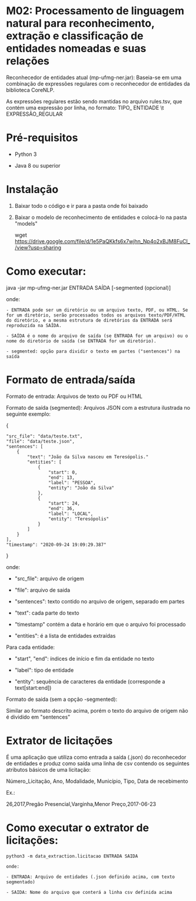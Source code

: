 # M02: Processamento de linguagem natural para reconhecimento, extração e classificação de entidades nomeadas e suas relações

Reconhecedor de entidades atual (mp-ufmg-ner.jar): Baseia-se em uma combinação de expressões regulares com o reconhecedor de entidades da biblioteca CoreNLP.

As expressões regulares estão sendo mantidas no arquivo rules.tsv, que contém uma expressão por linha, no formato: TIPO_ ENTIDADE \t EXPRESSÃO_REGULAR

# Pré-requisitos

- Python 3

- Java 8 ou superior



# Instalação

1) Baixar todo o código e ir para a pasta onde foi baixado


2) Baixar o modelo de reconhecimento de entidades e colocá-lo na pasta "models"

    wget https://drive.google.com/file/d/1e5PaQKkfs6x7wjhn_Np4o2xBJM8FuCI_/view?usp=sharing
    

# Como executar:

   java -jar mp-ufmg-ner.jar ENTRADA SAÍDA [-segmented (opcional)]
   
   onde:

    - ENTRADA pode ser um diretório ou um arquivo texto, PDF, ou HTML. Se for um diretório, serão processados todos os arquivos texto/PDF/HTML do diretório, e a mesma estrutura de diretórios da ENTRADA será reproduzida na SAÍDA.

    - SAÍDA é o nome do arquivo de saída (se ENTRADA for um arquivo) ou o nome do diretório de saída (se ENTRADA for um diretório).
    
    - segmented: opção para dividir o texto em partes ("sentences") na saída


# Formato de entrada/saída

Formato de entrada: Arquivos de texto ou PDF ou HTML

Formato de saída (segmented): Arquivos JSON com a estrutura ilustrada no seguinte exemplo:

{

    "src_file": "data/teste.txt",
    "file": "data/teste.json",
    "sentences": [
        {
            "text": "João da Silva nasceu em Teresópolis."
            "entities": [
                {
                    "start": 0,  
                    "end": 13,   
                    "label": "PESSOA", 
                    "entity": "João da Silva" 
                },
                {
                    "start": 24,
                    "end": 36,
                    "label": "LOCAL",
                    "entity": "Teresópolis"
                }
            ]
        }
    ],
    "timestamp": "2020-09-24 19:09:29.387"
}


onde:

   - "src_file": arquivo de origem

   - "file": arquivo de saida

   - "sentences": texto contido no arquivo de origem, separado em partes

   - "text": cada parte do texto

   - "timestamp" contém a data e horário em que o arquivo foi processado

   - "entities": é a lista de entidades extraídas

Para cada entidade:

   - "start", "end": índices de início e fim da entidade no texto
   
   - "label": tipo de entidade
   
   - "entity": sequência de caracteres da entidade (corresponde a text[start:end])



Formato de saida (sem a opção -segmented):

Similar ao formato descrito acima, porém o texto do arquivo de origem não é dividido em "sentences"


# Extrator de licitações

É uma aplicação que utiliza como entrada a saída (.json) do reconhecedor de entidades e produz como saída uma linha de csv contendo os seguintes atributos básicos de uma licitação:

Número_Licitação, Ano, Modalidade, Município, Tipo, Data de recebimento

Ex.:

26,2017,Pregão Presencial,Varginha,Menor Preço,2017-06-23


# Como executar o extrator de licitações:

    python3 -m data_extraction.licitacao ENTRADA SAIDA
    
    onde:
    
    - ENTRADA: Arquivo de entidades (.json definido acima, com texto segmentado)
   
    - SAIDA: Nome do arquivo que conterá a linha csv definida acima
    
    
    
    
    





 
